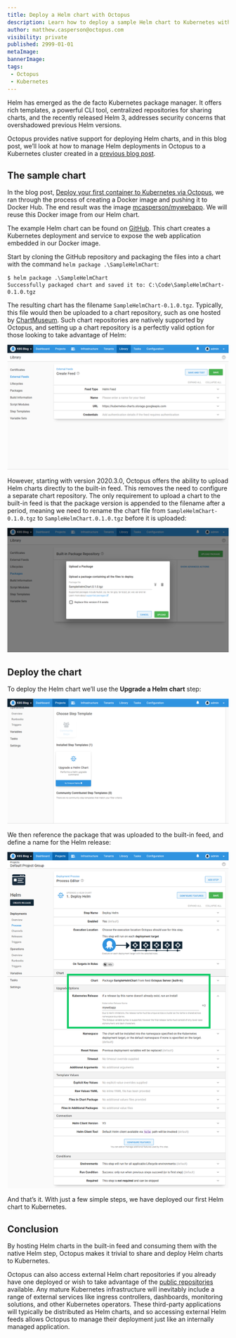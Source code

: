 ```yaml
---
title: Deploy a Helm chart with Octopus
description: Learn how to deploy a sample Helm chart to Kubernetes with Octopus
author: matthew.casperson@octopus.com
visibility: private
published: 2999-01-01
metaImage:
bannerImage:
tags:
 - Octopus
 - Kubernetes
---
```


Helm has emerged as the de facto Kubernetes package manager. It offers rich templates, a powerful CLI tool, centralized repositories for sharing charts, and the recently released Helm 3, addresses security concerns that overshadowed previous Helm versions.

Octopus provides native support for deploying Helm charts, and in this blog post, we’ll look at how to manage Helm deployments in Octopus to a Kubernetes cluster created in a [previous blog post](/blog/2020-06/getting-started-with-kind-and-octopus/index.md).

## The sample chart

In the blog post, [Deploy your first container to Kubernetes via Octopus](/blog/2020-08/deploy-your-first-container-to-kubernetes/index.md), we ran through the process of creating a Docker image and pushing it to Docker Hub. The end result was the image [mcasperson/mywebapp](https://hub.docker.com/r/mcasperson/mywebapp). We will reuse this Docker image from our Helm chart.

The example Helm chart can be found on [GitHub](https://github.com/OctopusSamples/SampleHelmChart). This chart creates a Kubernetes deployment and service to expose the web application embedded in our Docker image.

Start by cloning the GitHub repository and packaging the files into a chart with the command `helm package .\SampleHelmChart`:

```
$ helm package .\SampleHelmChart
Successfully packaged chart and saved it to: C:\Code\SampleHelmChart-0.1.0.tgz
```

The resulting chart has the filename `SampleHelmChart-0.1.0.tgz`. Typically, this file would then be uploaded to a chart repository, such as one hosted by [ChartMuseum](https://chartmuseum.com/). Such chart repositories are natively supported by Octopus, and setting up a chart repository is a perfectly valid option for those looking to take advantage of Helm:

![](chart-feed.png "width=500")

However, starting with version 2020.3.0, Octopus offers the ability to upload Helm charts directly to the built-in feed. This removes the need to configure a separate chart repository. The only requirement to upload a chart to the built-in feed is that the package version is appended to the filename after a period, meaning we need to rename the chart file from `SampleHelmChart-0.1.0.tgz` to `SampleHelmChart.0.1.0.tgz` before it is uploaded:

![](upload-chart.png "width=500")

## Deploy the chart

To deploy the Helm chart we’ll use the **Upgrade a Helm chart** step:

![](helm-step.png "width=500")

We then reference the package that was uploaded to the built-in feed, and define a name for the Helm release:

![](helm-step-populated.png "width=500")

And that’s it. With just a few simple steps, we have deployed our first Helm chart to Kubernetes.

## Conclusion

By hosting Helm charts in the built-in feed and consuming them with the native Helm step, Octopus makes it trivial to share and deploy Helm charts to Kubernetes.

Octopus can also access external Helm chart repositories if you already have one deployed or wish to take advantage of the [public repositories](https://github.com/helm/charts) available. Any mature Kubernetes infrastructure will inevitably include a range of external services like ingress controllers, dashboards, monitoring solutions, and other Kubernetes operators. These third-party applications will typically be distributed as Helm charts, and so accessing external Helm feeds allows Octopus to manage their deployment just like an internally managed application.
